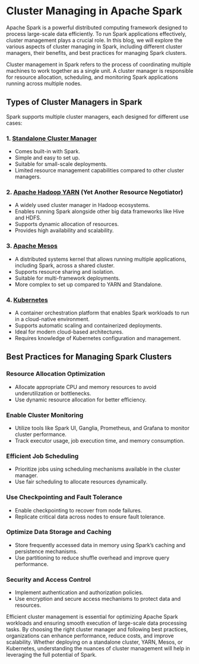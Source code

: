 # Cluster Managing in Apache Spark

Apache Spark is a powerful distributed computing framework designed to process large-scale data efficiently. To run Spark applications effectively, cluster management plays a crucial role. In this blog, we will explore the various aspects of cluster managing in Spark, including different cluster managers, their benefits, and best practices for managing Spark clusters.

Cluster management in Spark refers to the process of coordinating multiple machines to work together as a single unit. A cluster manager is responsible for resource allocation, scheduling, and monitoring Spark applications running across multiple nodes.

## Types of Cluster Managers in Spark

Spark supports multiple cluster managers, each designed for different use cases:

### 1. [Standalone Cluster Manager](https://spark.apache.org/docs/latest/spark-standalone.html#installing-spark-standalone-to-a-cluster)
- Comes built-in with Spark.
- Simple and easy to set up.
- Suitable for small-scale deployments.
- Limited resource management capabilities compared to other cluster managers.

### 2. [Apache Hadoop YARN](https://hadoop.apache.org/docs/current/hadoop-yarn/hadoop-yarn-site/YARN.html) (Yet Another Resource Negotiator)
- A widely used cluster manager in Hadoop ecosystems.
- Enables running Spark alongside other big data frameworks like Hive and HDFS.
- Supports dynamic allocation of resources.
- Provides high availability and scalability.

### 3. [Apache Mesos](https://www.dremio.com/wiki/apache-mesos/)
- A distributed systems kernel that allows running multiple applications, including Spark, across a shared cluster.
- Supports resource sharing and isolation.
- Suitable for multi-framework deployments.
- More complex to set up compared to YARN and Standalone.

### 4. [Kubernetes](https://medium.com/@FullStackSoftwareDeveloper/apache-spark-on-kubernetes-a-comprehensive-guide-fd5a0a37e07c#:~:text=Next%2C%20configure%20Spark%20to%20use,your%20Spark%20driver%20and%20executors.)
- A container orchestration platform that enables Spark workloads to run in a cloud-native environment.
- Supports automatic scaling and containerized deployments.
- Ideal for modern cloud-based architectures.
- Requires knowledge of Kubernetes configuration and management.


## Best Practices for Managing Spark Clusters

### Resource Allocation Optimization
- Allocate appropriate CPU and memory resources to avoid underutilization or bottlenecks.
- Use dynamic resource allocation for better efficiency.

### Enable Cluster Monitoring
- Utilize tools like Spark UI, Ganglia, Prometheus, and Grafana to monitor cluster performance.
- Track executor usage, job execution time, and memory consumption.

### Efficient Job Scheduling
- Prioritize jobs using scheduling mechanisms available in the cluster manager.
- Use fair scheduling to allocate resources dynamically.

### Use Checkpointing and Fault Tolerance
- Enable checkpointing to recover from node failures.
- Replicate critical data across nodes to ensure fault tolerance.

### Optimize Data Storage and Caching
- Store frequently accessed data in memory using Spark’s caching and persistence mechanisms.
- Use partitioning to reduce shuffle overhead and improve query performance.

### Security and Access Control
- Implement authentication and authorization policies.
- Use encryption and secure access mechanisms to protect data and resources.


Efficient cluster management is essential for optimizing Apache Spark workloads and ensuring smooth execution of large-scale data processing tasks. By choosing the right cluster manager and following best practices, organizations can enhance performance, reduce costs, and improve scalability. Whether deploying on a standalone cluster, YARN, Mesos, or Kubernetes, understanding the nuances of cluster management will help in leveraging the full potential of Spark.
